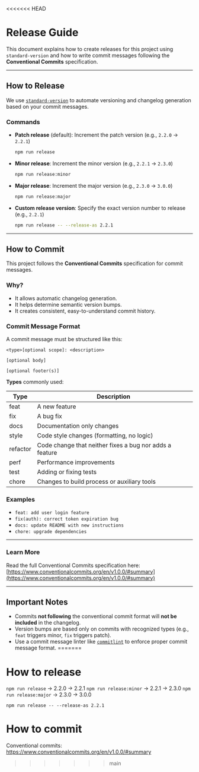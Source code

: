 <<<<<<< HEAD
# Release Guide

This document explains how to create releases for this project using `standard-version` and how to write commit messages following the **Conventional Commits** specification.

---

## How to Release

We use [`standard-version`](https://github.com/conventional-changelog/standard-version) to automate versioning and changelog generation based on your commit messages.

### Commands

- **Patch release** (default):
  Increment the patch version (e.g., `2.2.0` → `2.2.1`)

  ```bash
  npm run release
  ```

- **Minor release**:
  Increment the minor version (e.g., `2.2.1` → `2.3.0`)

  ```bash
  npm run release:minor
  ```

- **Major release**:
  Increment the major version (e.g., `2.3.0` → `3.0.0`)

  ```bash
  npm run release:major
  ```

- **Custom release version**:
  Specify the exact version number to release (e.g., `2.2.1`)

  ```bash
  npm run release -- --release-as 2.2.1
  ```

---

## How to Commit

This project follows the **Conventional Commits** specification for commit messages.

### Why?

- It allows automatic changelog generation.
- It helps determine semantic version bumps.
- It creates consistent, easy-to-understand commit history.

### Commit Message Format

A commit message must be structured like this:

```
<type>[optional scope]: <description>

[optional body]

[optional footer(s)]
```

**Types** commonly used:

| Type     | Description                                             |
| -------- | ------------------------------------------------------- |
| feat     | A new feature                                           |
| fix      | A bug fix                                               |
| docs     | Documentation only changes                              |
| style    | Code style changes (formatting, no logic)               |
| refactor | Code change that neither fixes a bug nor adds a feature |
| perf     | Performance improvements                                |
| test     | Adding or fixing tests                                  |
| chore    | Changes to build process or auxiliary tools             |

### Examples

- `feat: add user login feature`
- `fix(auth): correct token expiration bug`
- `docs: update README with new instructions`
- `chore: upgrade dependencies`

---

### Learn More

Read the full Conventional Commits specification here:
[https://www.conventionalcommits.org/en/v1.0.0/#summary](https://www.conventionalcommits.org/en/v1.0.0/#summary)

---

## Important Notes

- Commits **not following** the conventional commit format will **not be included** in the changelog.
- Version bumps are based only on commits with recognized types (e.g., `feat` triggers minor, `fix` triggers patch).
- Use a commit message linter like [`commitlint`](https://github.com/conventional-changelog/commitlint) to enforce proper commit message format.
=======
# How to release

`npm run release` -> 2.2.0 -> 2.2.1
`npm run release:minor` -> 2.2.1 -> 2.3.0
`npm run release:major` -> 2.3.0 -> 3.0.0

`npm run release -- --release-as 2.2.1`

# How to commit

Conventional commits:
https://www.conventionalcommits.org/en/v1.0.0/#summary
>>>>>>> main
